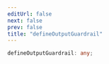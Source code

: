 ```yaml
---
editUrl: false
next: false
prev: false
title: "defineOutputGuardrail"
---
```


```ts
defineOutputGuardrail: any;
```
